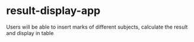 # result-display-app
Users will be able to insert marks of different subjects, calculate the result and display in table
